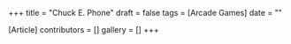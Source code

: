 +++
title = "Chuck E. Phone"
draft = false
tags = [Arcade Games]
date = ""

[Article]
contributors = []
gallery = []
+++